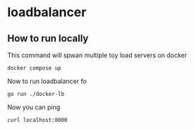 # loadbalancer

## How to run locally 
This command will spwan multiple toy load servers on docker 
```
docker compose up
```

Now to run loadbalancer fo 
```
go run ./docker-lb
```

Now you can ping 
```
curl localhost:8000
```
